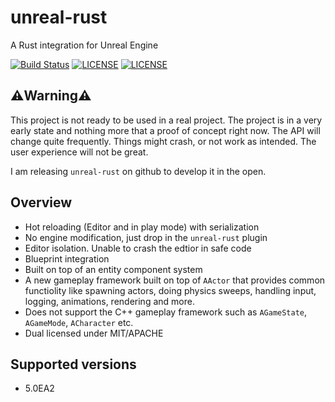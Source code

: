 # unreal-rust

A Rust integration for Unreal Engine

[![Build Status](https://github.com/MaikKlein/unreal-rust/workflows/CI/badge.svg)](https://github.com/MaikKlein/unreal-rust/actions?workflow=CI)
[![LICENSE](https://img.shields.io/badge/license-MIT-blue.svg)](LICENSE-MIT)
[![LICENSE](https://img.shields.io/badge/license-apache-blue.svg)](LICENSE-APACHE)

## ⚠️Warning⚠️
This project is not ready to be used in a real project. The project is in a very early state and nothing more that a proof of concept right now. The API will change quite frequently. Things might crash, or not work as intended. The user experience will not be great.

I am releasing `unreal-rust` on github to develop it in the open.

## Overview
- Hot reloading (Editor and in play mode) with serialization
- No engine modification, just drop in the `unreal-rust` plugin
- Editor isolation. Unable to crash the edtior in safe code
- Blueprint integration
- Built on top of an entity component system
- A new gameplay framework built on top of `AActor` that provides common functiolity like spawning actors, doing physics sweeps, handling input, logging, animations, rendering and more.
- Does not support the C++ gameplay framework such as `AGameState`, `AGameMode`, `ACharacter` etc.
- Dual licensed under MIT/APACHE

## Supported versions

- 5.0EA2